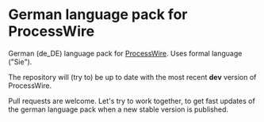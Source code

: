 # German language pack for ProcessWire

German (de_DE) language pack for [ProcessWire](http://processwire.com). Uses formal language ("Sie").

The repository will (try to) be up to date with the most recent **dev** version of ProcessWire.

Pull requests are welcome. Let's try to work together, to get fast updates of the german language pack when a new stable version is published.